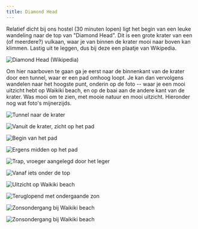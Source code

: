 ```yaml
---
title: Diamond Head
---
```



Relatief dicht bij ons hostel (30 minuten lopen) ligt het begin van een leuke
wandeling naar de top van "Diamond Head". Dit is een grote krater van een (of
meerdere?) vulkaan, waar je van binnen de krater mooi naar boven kan klimmen.
Lastig uit te leggen, dus bij deze een plaatje van Wikipedia.

![Diamond Head (Wikipedia)](/images/day-14/wikipedia.jpg)

Om hier naarboven te gaan ga je eerst naar de binnenkant van de krater door een
tunnel, waar er een pad omhoog loopt. Je kan dan vervolgens wandelen naar het
hoogste punt, onderin op de foto -- waar je een mooi uitzicht hebt op Waikiki
beach, en op de baai aan de andere kant van de krater. Was mooi om te zien, met
mooie natuur en mooi uitzicht. Hieronder nog wat foto's mijnerzijds.

![Tunnel naar de krater](/images/day-14/20180530_0014.jpg)

![Vanuit de krater, zicht op het pad](/images/day-14/20180530_0016.jpg)

![Begin van het pad](/images/day-14/20180530_0018.jpg)

![Ergens midden op het pad](/images/day-14/20180530_0022.jpg)

![Trap, vroeger aangelegd door het leger](/images/day-14/20180530_0030.jpg)

![Vanaf iets onder de top](/images/day-14/20180530_0036.jpg)

![Uitzicht op Waikiki beach](/images/day-14/20180530_0040.jpg)

![Teruglopend met ondergaande zon](/images/day-14/20180530_0072.jpg)

![Zonsondergang bij Waikiki beach](/images/day-14/20180530_0078.jpg)

![Zonsondergang bij Waikiki beach](/images/day-14/20180530_0080.jpg)

